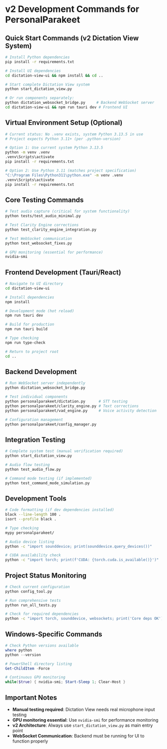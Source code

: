 # v2 Development Commands for PersonalParakeet

## Quick Start Commands (v2 Dictation View System)
```bash
# Install Python dependencies
pip install -r requirements.txt

# Install UI dependencies  
cd dictation-view-ui && npm install && cd ..

# Start complete Dictation View system
python start_dictation_view.py

# Or run components separately:
python dictation_websocket_bridge.py     # Backend WebSocket server
cd dictation-view-ui && npm run tauri dev # Frontend UI
```

## Virtual Environment Setup (Optional)
```bash
# Current status: No .venv exists, system Python 3.13.5 in use
# Project expects Python 3.11+ (per .python-version)

# Option 1: Use current system Python 3.13.5
python -m venv .venv
.venv\Scripts\activate
pip install -r requirements.txt

# Option 2: Use Python 3.11 (matches project specification)
"C:\Program Files\Python311\python.exe" -m venv .venv
.venv\Scripts\activate
pip install -r requirements.txt
```

## Core Testing Commands
```bash
# Test audio capture (critical for system functionality)
python tests/test_audio_minimal.py

# Test Clarity Engine corrections
python test_clarity_engine_integration.py

# Test WebSocket communication
python test_websocket_fixes.py

# GPU monitoring (essential for performance)
nvidia-smi
```

## Frontend Development (Tauri/React)
```bash
# Navigate to UI directory
cd dictation-view-ui

# Install dependencies
npm install

# Development mode (hot reload)
npm run tauri dev

# Build for production
npm run tauri build

# Type checking
npm run type-check

# Return to project root
cd ..
```

## Backend Development
```bash
# Run WebSocket server independently
python dictation_websocket_bridge.py

# Test individual components
python personalparakeet/dictation.py      # STT testing
python personalparakeet/clarity_engine.py # Text corrections
python personalparakeet/vad_engine.py     # Voice activity detection

# Configuration management
python personalparakeet/config_manager.py
```

## Integration Testing
```bash
# Complete system test (manual verification required)
python start_dictation_view.py

# Audio flow testing
python test_audio_flow.py

# Command mode testing (if implemented)
python test_command_mode_simulation.py
```

## Development Tools
```bash
# Code formatting (if dev dependencies installed)
black --line-length 100 .
isort --profile black .

# Type checking
mypy personalparakeet/

# Audio device listing
python -c "import sounddevice; print(sounddevice.query_devices())"

# CUDA availability check
python -c "import torch; print(f'CUDA: {torch.cuda.is_available()}')"
```

## Project Status Monitoring
```bash
# Check current configuration
python config_tool.py

# Run comprehensive tests
python run_all_tests.py

# Check for required dependencies
python -c "import torch, sounddevice, websockets; print('Core deps OK')"
```

## Windows-Specific Commands
```powershell
# Check Python versions available
where python
python --version

# PowerShell directory listing
Get-ChildItem -Force

# Continuous GPU monitoring
while($true) { nvidia-smi; Start-Sleep 1; Clear-Host }
```

## Important Notes
- **Manual testing required**: Dictation View needs real microphone input testing
- **GPU monitoring essential**: Use `nvidia-smi` for performance monitoring
- **v2 Architecture**: Always use `start_dictation_view.py` as main entry point
- **WebSocket Communication**: Backend must be running for UI to function properly